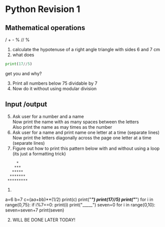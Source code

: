 # Python Revision 1
## Mathematical operations  
/ + - % // %
1. calculate the hypotenuse of a right angle triangle with sides 6 and 7 cm
1. what does 
```python
print(17//5)
```
get you and why?  

3. Print all numbers below 75 dividable by 7
1. Now do it without using modular division

## Input /output
5. Ask user for a number and a name  
    Now print the name with as many spaces between the letters  
    Also print the name as may times as the number
5. Ask user for a name and print name one letter at a time (separate lines)  
	Now print the letters diagonally across the page one letter at a time (separate lines)
6. Figure out how to print this pattern below with and without using a loop (its just a formatting trick)  
```
     *
    ***
   *****
  *******
 *********
```

1)
a=6
b=7
c=(a*a+b*b)**(1/2)
print(c)
print("_____")
print(17//5)
print("_____")
for i in range(0,75):
	if i%7==0:
		print(i)
print("_____")
seven=0
for i in range(0,10):
	seven=seven+7
	print(seven)

2) WILL BE DONE LATER TODAY!
